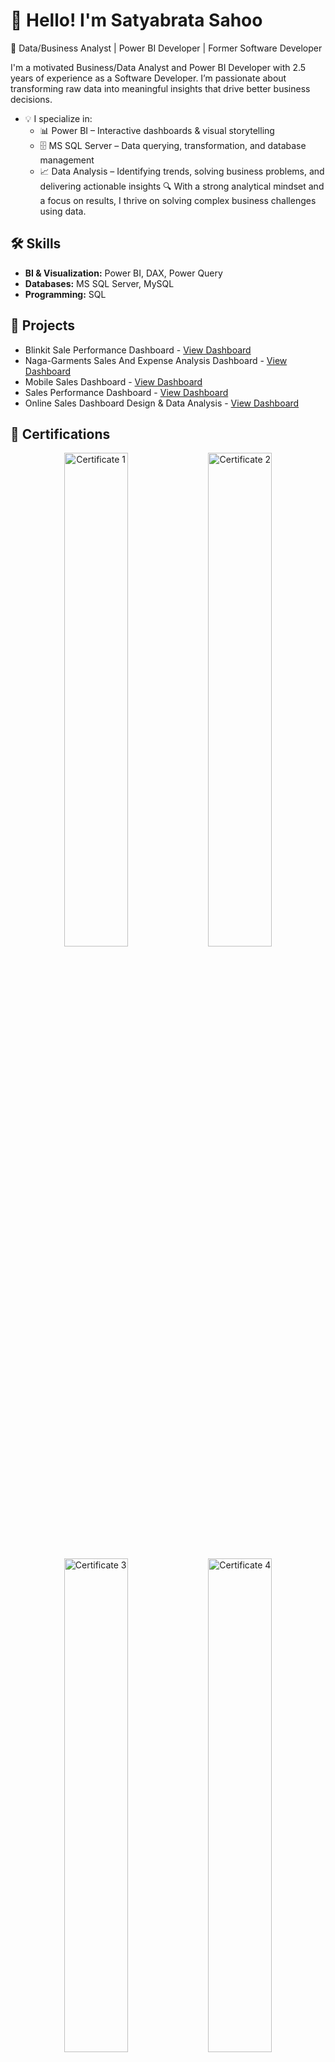 # 👋 Hello! I'm Satyabrata Sahoo
🎯 Data/Business Analyst | Power BI Developer | Former Software Developer

I'm a motivated Business/Data Analyst and Power BI Developer with 2.5 years of experience as a Software Developer. I’m passionate about transforming raw data into meaningful insights that drive better business decisions.
- 💡 I specialize in:
  - 📊 Power BI – Interactive dashboards & visual storytelling
  - 🗄️ MS SQL Server – Data querying, transformation, and database management
  - 📈 Data Analysis – Identifying trends, solving business problems, and delivering actionable insights
🔍 With a strong analytical mindset and a focus on results, I thrive on solving complex business challenges using data.

## 🛠️ Skills
- **BI & Visualization:** Power BI, DAX, Power Query  
- **Databases:** MS SQL Server, MySQL  
- **Programming:** SQL

## 🚀 Projects
- Blinkit Sale Performance Dashboard - <a href="https://github.com/satya754004/Blinkit-Sale-Performance-Dashboard">View Dashboard</a>
- Naga-Garments Sales And Expense Analysis Dashboard - <a href="https://github.com/satya754004/Naga-Garments-Sales-And-Expense-Analysis-Dashboard">View Dashboard</a>
- Mobile Sales Dashboard - <a href="https://github.com/satya754004/Mobile-Sales-Dashboard">View Dashboard</a>
- Sales Performance Dashboard - <a href="https://github.com/satya754004/Sales-Performance-Dashboard">View Dashboard</a>
- Online Sales Dashboard Design & Data Analysis - <a href="https://github.com/satya754004/Online-Sales-Dashboard">View Dashboard</a>

## 📜 Certifications
<p align= "center"> <img src="https://github.com/user-attachments/assets/a1695f53-5b2c-4ca0-8581-a4385f192898" alt="Certificate 1" width="45%" />  <img src="https://github.com/user-attachments/assets/ed22bef1-0ea5-47c2-8cfd-ab51fbd403b0" alt="Certificate 2" width="45%"/> </p>
                     
<p align= "center"> <img src="https://github.com/user-attachments/assets/4f329e56-286c-40be-b1b4-84b19f50916b" alt="Certificate 3" width="45%"/>  <img src="https://github.com/user-attachments/assets/2b8d545a-3ed4-4241-a6f2-786da0615f71" alt="Certificate 4" width="45%"/> </p>

 ![Certificate_page-0001](https://github.com/user-attachments/assets/e9315d97-87b9-40dd-a947-7cb5dd658a34)


## 📫 Let's Connect
- 💼 <a href="https://www.linkedin.com/in/satyabratasahoo1996">LinkedIn</a>
- 📧 **Email**: satyabratasahoo2016@gmail.com

💡 *"Data is the new oli. Let's use it wisely to power better decisions."*

<!---
satya754004/satya754004 is a ✨ special ✨ repository because its `README.md` (this file) appears on your GitHub profile.
You can click the Preview link to take a look at your changes.
--->

